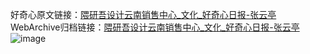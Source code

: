 好奇心原文链接：[隈研吾设计云南销售中心_文化_好奇心日报-张云亭](https://www.qdaily.com/articles/935.html)
WebArchive归档链接：[隈研吾设计云南销售中心_文化_好奇心日报-张云亭](http://web.archive.org/web/20170909215733/http://www.qdaily.com:80/articles/935.html)
![image](http://ww3.sinaimg.cn/large/007d5XDply1g3v44g9py7j30u045g4mh)